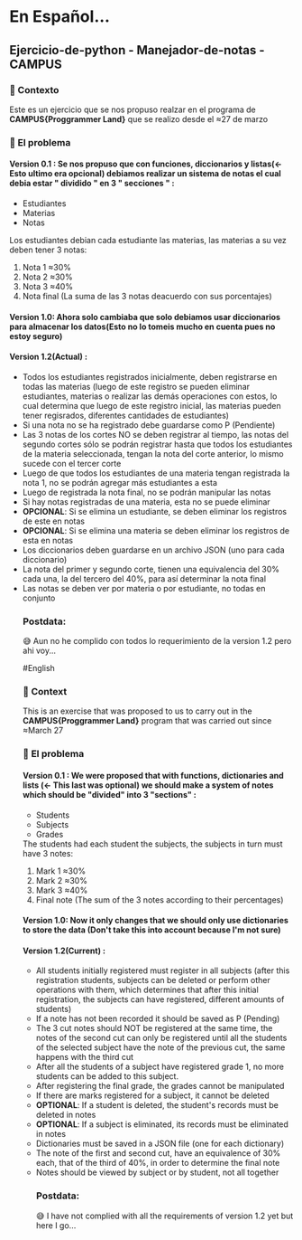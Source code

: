 # En Español...
## Ejercicio-de-python - Manejador-de-notas - CAMPUS

### 🧐 Contexto
Este es un ejercicio que se nos propuso realzar en el programa de <strong>CAMPUS{Proggrammer Land}</strong> que se realizo desde el  ≈27 de marzo

### 🤔 El problema
#### Version 0.1 : Se nos propuso que con funciones, diccionarios y listas(<- Esto ultimo era opcional) debiamos realizar un sistema de notas el cual debia estar " dividido " en 3 " secciones " :
<ul>
<li>Estudiantes</li>
<li>Materias</li>
<li>Notas</li>
</ul>
Los estudiantes debian cada estudiante las materias, las materias a su vez deben tener 3 notas:
<ol>
<li>Nota 1 ≈30% </li>
<li>Nota 2 ≈30% </li>
<li>Nota 3 ≈40% </li>
<li>Nota final (La suma de las 3 notas deacuerdo con sus porcentajes) </li>
</ol>


#### Version 1.0: Ahora solo cambiaba que solo debiamos usar diccionarios para almacenar los datos(Esto no lo tomeis mucho en cuenta pues no estoy seguro)
#### Version 1.2(Actual) :
<ul>
<li>Todos los estudiantes registrados inicialmente, deben registrarse en todas las materias (luego de este registro se pueden eliminar estudiantes, materias o realizar las demás operaciones con estos, lo cual determina que luego de este registro inicial, las materias pueden tener regisrados, diferentes cantidades de estudiantes)</li>
<li>Si una nota no se ha registrado debe guardarse como P (Pendiente)</li>
<li>Las 3 notas de los cortes NO se deben registrar al tiempo, las notas del segundo cortes sólo se podrán registrar hasta que todos los estudiantes de la materia seleccionada, tengan la nota del corte anterior, lo mismo sucede con el tercer corte</li>
<li>Luego de que todos los estudiantes de una materia tengan registrada la nota 1, no se podrán agregar más estudiantes a esta</li>
<li>Luego de registrada la nota final, no se podrán manipular las notas</li>
<li>Si hay notas registradas de una materia, esta no se puede eliminar</li>
<li><strong>OPCIONAL</strong>: Si se elimina un estudiante, se deben eliminar los registros de este en notas</li>
<li><strong>OPCIONAL</strong>: Si se elimina una materia se deben eliminar los registros de esta en notas</li>
<li>Los diccionarios deben guardarse en un archivo JSON (uno para cada diccionario)</li>
<li>La nota del primer y segundo corte, tienen una equivalencia del 30% cada una, la del tercero del 40%, para así determinar la nota final</li>
<li>Las notas se deben ver por materia o por estudiante, no todas en conjunto</li>

### Postdata:
😅 Aun no he complido con todos lo requerimiento de la version 1.2 pero ahi voy...

#English
 
 ### 🧐 Context
This is an exercise that was proposed to us to carry out in the <strong>CAMPUS{Proggrammer Land}</strong> program that was carried out since ≈March 27

### 🤔 El problema
#### Version 0.1 : We were proposed that with functions, dictionaries and lists (<- This last was optional) we should make a system of notes which should be "divided" into 3 "sections" :
<ul>
<li>Students</li>
<li>Subjects</li>
<li>Grades</li>
</ul>
The students had each student the subjects, the subjects in turn must have 3 notes:
<ol>
<li>Mark 1 ≈30% </li>
<li>Mark 2 ≈30% </li>
<li>Mark 3 ≈40% </li>
<li>Final note (The sum of the 3 notes according to their percentages) </li>
</ol>


#### Version 1.0: Now it only changes that we should only use dictionaries to store the data (Don't take this into account because I'm not sure)
#### Version 1.2(Current) :
<ul>
<li>All students initially registered must register in all subjects (after this registration students, subjects can be deleted or perform other operations with them, which determines that after this initial registration, the subjects can have registered, different amounts of students)</li>
<li>If a note has not been recorded it should be saved as P (Pending)</li>
<li>The 3 cut notes should NOT be registered at the same time, the notes of the second cut can only be registered until all the students of the selected subject have the note of the previous cut, the same happens with the third cut</li>
<li>After all the students of a subject have registered grade 1, no more students can be added to this subject.</li>
<li>After registering the final grade, the grades cannot be manipulated</li>
<li>If there are marks registered for a subject, it cannot be deleted</li>
<li><strong>OPTIONAL</strong>: If a student is deleted, the student's records must be deleted in notes</li>
<li><strong>OPTIONAL</strong>: If a subject is eliminated, its records must be eliminated in notes</li>
<li>Dictionaries must be saved in a JSON file (one for each dictionary)</li>
<li>The note of the first and second cut, have an equivalence of 30% each, that of the third of 40%, in order to determine the final note</li>
<li>Notes should be viewed by subject or by student, not all together</li>

### Postdata:
😅 I have not complied with all the requirements of version 1.2 yet but here I go...
 
</ul>
